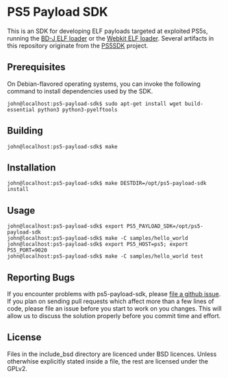 # PS5 Payload SDK
This is an SDK for developing ELF payloads targeted at exploited PS5s, running
the [BD-J ELF loader][bjd-elf] or the [Webkit ELF loader][webkit-elf]. Several
artifacts in this repository originate from the [PS5SDK][PS5SDK] project.

## Prerequisites
On Debian-flavored operating systems, you can invoke the following command to
install dependencies used by the SDK.
```console
john@localhost:ps5-payload-sdk$ sudo apt-get install wget build-essential python3 python3-pyelftools
```

## Building
```console
john@localhost:ps5-payload-sdk$ make
```

## Installation
```console
john@localhost:ps5-payload-sdk$ make DESTDIR=/opt/ps5-payload-sdk install
```

## Usage
```console
john@localhost:ps5-payload-sdk$ export PS5_PAYLOAD_SDK=/opt/ps5-payload-sdk
john@localhost:ps5-payload-sdk$ make -C samples/hello_world
john@localhost:ps5-payload-sdk$ export PS5_HOST=ps5; export PS5_PORT=9020
john@localhost:ps5-payload-sdk$ make -C samples/hello_world test
```

## Reporting Bugs
If you encounter problems with ps5-payload-sdk, please [file a github issue][issues].
If you plan on sending pull requests which affect more than a few lines of code,
please file an issue before you start to work on you changes. This will allow us
to discuss the solution properly before you commit time and effort.

## License
Files in the include_bsd directory are licenced under BSD licences.
Unless otherwhise explicitly stated inside a file, the rest are licensed under
the GPLv2.

[issues]: https://github.com/john-tornblom/ps5-payload-sdk/issues/new
[bjd-elf]: https://github.com/john-tornblom/bdj-sdk/tree/master/samples/ps5-elf-loader
[webkit-elf]: https://github.com/Cryptogenic/PS5-IPV6-Kernel-Exploit
[PS5SDK]: https://github.com/PS5Dev/PS5SDK
